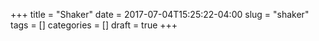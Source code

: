 +++
title = "Shaker"
date = 2017-07-04T15:25:22-04:00
slug = "shaker"
tags = []
categories = []
draft = true
+++

